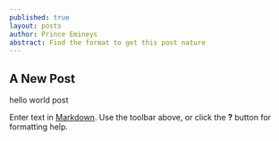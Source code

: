 ```yaml
---
published: true
layout: posts
author: Prince Emineys
abstract: Find the format to get this post nature
---
```

## A New Post

hello world post 

Enter text in [Markdown](http://daringfireball.net/projects/markdown/). Use the toolbar above, or click the **?** button for formatting help.
